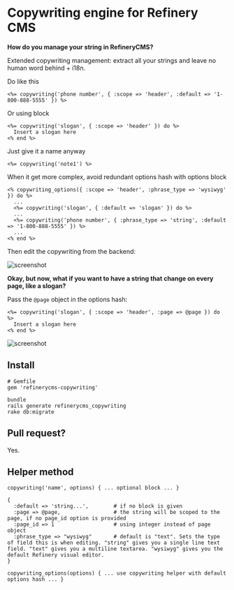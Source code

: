 # Copywriting engine for Refinery CMS

__How do you manage your string in RefineryCMS?__

Extended copywriting management: extract all your strings and leave no
human word behind + i18n.

Do like this

    <%= copywriting('phone number', { :scope => 'header', :default => '1-800-888-5555' }) %>

Or using block

    <%= copywriting('slogan', { :scope => 'header' }) do %>
      Insert a slogan here
    <% end %>

Just give it a name anyway

    <%= copywriting('note1') %>

When it get more complex, avoid redundant options hash with options block

    <% copywriting_options({ :scope => 'header', :phrase_type => 'wysiwyg' }) do %>
      ...
      <%= copywriting('slogan', { :default => 'slogan' }) do %>
      ...
      <%= copywriting('phone number', { :phrase_type => 'string', :default => '1-800-888-5555' }) %>
      ...
    <% end %>

Then edit the copywriting from the backend:

![screenshot](http://s3.amazonaws.com:80/unixcharles.baconfile.com/screenshot1.png)

__Okay, but now, what if you want to have a string that change on every page, like a slogan?__

Pass the `@page` object in the options hash:

    <%= copywriting('slogan', { :scope => 'header', :page => @page }) do %>
      Insert a slogan here
    <% end %>

![screenshot](http://s3.amazonaws.com:80/unixcharles.baconfile.com/screenshot2.png)

## Install

    # Gemfile
    gem 'refinerycms-copywriting'

    bundle
    rails generate refinerycms_copywriting
    rake db:migrate

## Pull request?

Yes.

## Helper method

    copywriting('name', options) { ... optional block ... }

    {
      :default => 'string...',        # if no block is given
      :page => @page,                 # the string will be scoped to the page, if no page_id option is provided
      :page_id => 1                   # using integer instead of page object
      :phrase_type => "wysiwyg"       # default is "text". Sets the type of field this is when editing. "string" gives you a single line text field. "text" gives you a multiline textarea. "wysiwyg" gives you the default Refinery visual editor.
    }

    copywriting_options(options) { ... use copywriting helper with default options hash ... }